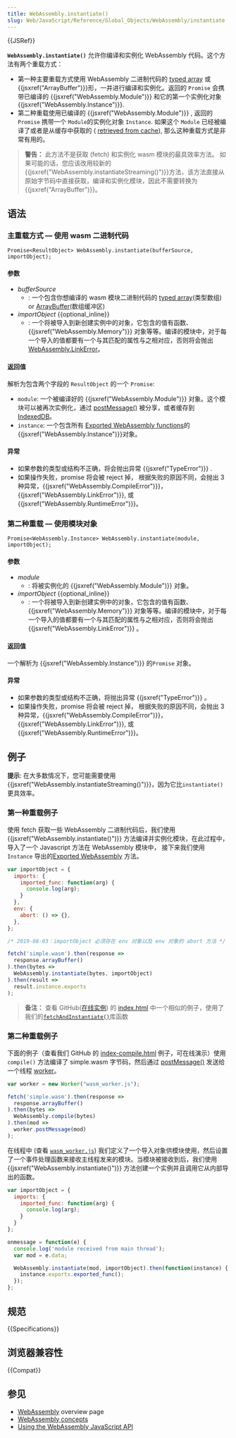 ```yaml
---
title: WebAssembly.instantiate()
slug: Web/JavaScript/Reference/Global_Objects/WebAssembly/instantiate
---
```

{{JSRef}}

**`WebAssembly.instantiate()`** 允许你编译和实例化 WebAssembly 代码。这个方法有两个重载方式：

- 第一种主要重载方式使用 WebAssembly 二进制代码的 [typed array](/zh-CN/docs/Web/JavaScript/Typed_arrays) 或{{jsxref("ArrayBuffer")}}形，一并进行编译和实例化。返回的 `Promise` 会携带已编译的 {{jsxref("WebAssembly.Module")}} 和它的第一个实例化对象 {{jsxref("WebAssembly.Instance")}}.
- 第二种重载使用已编译的 {{jsxref("WebAssembly.Module")}} , 返回的 `Promise` 携带一个 `Module`的实例化对象 `Instance`. 如果这个 `Module` 已经被编译了或者是从缓存中获取的 ( [retrieved from cache](/zh-CN/docs/WebAssembly/Caching_modules)), 那么这种重载方式是非常有用的。

> **警告：** 此方法不是获取 (fetch) 和实例化 wasm 模块的最具效率方法。 如果可能的话，您应该改用较新的{{jsxref("WebAssembly.instantiateStreaming()")}}方法，该方法直接从原始字节码中直接获取，编译和实例化模块，因此不需要转换为{{jsxref("ArrayBuffer")}}。

## 语法

### 主重载方式 — 使用 wasm 二进制代码

```plain
Promise<ResultObject> WebAssembly.instantiate(bufferSource, importObject);
```

#### 参数

- _bufferSource_
  - : 一个包含你想编译的 wasm 模块二进制代码的 [typed array](/zh-CN/docs/Web/JavaScript/Typed_arrays)(类型数组) or [ArrayBuffer](/zh-CN/docs/Web/JavaScript/Reference/Global_Objects/ArrayBuffer)(数组缓冲区)
- _importObject_ {{optional_inline}}
  - : 一个将被导入到新创建实例中的对象，它包含的值有函数、{{jsxref("WebAssembly.Memory")}} 对象等等。编译的模块中，对于每一个导入的值都要有一个与其匹配的属性与之相对应，否则将会抛出 [WebAssembly.LinkError](/zh-CN/docs/Web/JavaScript/Reference/Global_Objects/WebAssembly/LinkError)。

#### 返回值

解析为包含两个字段的 `ResultObject` 的一个 `Promise`:

- `module`: 一个被编译好的 {{jsxref("WebAssembly.Module")}} 对象。这个模块可以被再次实例化，通过 [postMessage()](/zh-CN/docs/Web/API/Worker/postMessage) 被分享，或者缓存到 [IndexedDB](/zh-CN/docs/WebAssembly/Caching_modules)。
- `instance`: 一个包含所有 [Exported WebAssembly functions](/zh-CN/docs/WebAssembly/Exported_functions)的{{jsxref("WebAssembly.Instance")}}对象。

#### 异常

- 如果参数的类型或结构不正确，将会抛出异常 {{jsxref("TypeError")}} .
- 如果操作失败，promise 将会被 reject 掉， 根据失败的原因不同，会抛出 3 种异常，{{jsxref("WebAssembly.CompileError")}}，{{jsxref("WebAssembly.LinkError")}}, 或{{jsxref("WebAssembly.RuntimeError")}}。

### 第二种重载 — 使用模块对象

```plain
Promise<WebAssembly.Instance> WebAssembly.instantiate(module, importObject);
```

#### 参数

- _module_
  - : 将被实例化的 {{jsxref("WebAssembly.Module")}} 对象。
- _importObject_ {{optional_inline}}
  - : 一个将被导入到新创建实例中的对象，它包含的值有函数、{{jsxref("WebAssembly.Memory")}} 对象等等。编译的模块中，对于每一个导入的值都要有一个与其匹配的属性与之相对应，否则将会抛出{{jsxref("WebAssembly.LinkError")}} 。

#### 返回值

一个解析为 {{jsxref("WebAssembly.Instance")}} 的`Promise` 对象。

#### 异常

- 如果参数的类型或结构不正确，将抛出异常 {{jsxref("TypeError")}} 。
- 如果操作失败，promise 将会被 reject 掉， 根据失败的原因不同，会抛出 3 种异常，{{jsxref("WebAssembly.CompileError")}}，{{jsxref("WebAssembly.LinkError")}}, 或{{jsxref("WebAssembly.RuntimeError")}}。

## 例子

**提示**: 在大多数情况下，您可能需要使用{{jsxref("WebAssembly.instantiateStreaming()")}}，因为它比`instantiate()`更具效率。

### 第一种重载例子

使用 fetch 获取一些 WebAssembly 二进制代码后，我们使用 {{jsxref("WebAssembly.instantiate()")}} 方法编译并实例化模块，在此过程中，导入了一个 Javascript 方法在 WebAssembly 模块中， 接下来我们使用`Instance` 导出的[Exported WebAssembly](/zh-CN/docs/WebAssembly/Exported_functions) 方法。

```js
var importObject = {
  imports: {
    imported_func: function(arg) {
      console.log(arg);
    }
  },
  env: {
    abort: () => {},
  },
};

/* 2019-08-03：importObject 必须存在 env 对象以及 env 对象的 abort 方法 */

fetch('simple.wasm').then(response =>
  response.arrayBuffer()
).then(bytes =>
  WebAssembly.instantiate(bytes, importObject)
).then(result =>
  result.instance.exports
);
```

> **备注：** 查看 GitHub([在线实例](https://mdn.github.io/webassembly-examples/js-api-examples/)) 的 [index.html](https://github.com/mdn/webassembly-examples/blob/master/js-api-examples/index.html) 中一个相似的例子，使用了我们的[`fetchAndInstantiate()`](https://github.com/mdn/webassembly-examples/blob/master/wasm-utils.js#L1)库函数

### 第二种重载例子

下面的例子（查看我们 GitHub 的 [index-compile.html](https://github.com/mdn/webassembly-examples/blob/master/js-api-examples/index-compile.html) 例子，可在线演示）使用 `compile()` 方法编译了 simple.wasm 字节码，然后通过 [postMessage()](/zh-CN/docs/Web/API/Worker/postMessage) 发送给一个线程 [worker](https://developer.mozilla.org/en-US/docs/Web/API/Web_Workers_API)。

```js
var worker = new Worker("wasm_worker.js");

fetch('simple.wasm').then(response =>
  response.arrayBuffer()
).then(bytes =>
  WebAssembly.compile(bytes)
).then(mod =>
  worker.postMessage(mod)
);
```

在线程中 (查看 [`wasm_worker.js`](https://github.com/mdn/webassembly-examples/blob/master/js-api-examples/wasm_worker.js)) 我们定义了一个导入对象供模块使用，然后设置了一个事件处理函数来接收主线程发来的模块。当模块被接收到后，我们使用{{jsxref("WebAssembly.instantiate()")}} 方法创建一个实例并且调用它从内部导出的函数。

```js
var importObject = {
  imports: {
    imported_func: function(arg) {
      console.log(arg);
    }
  }
};

onmessage = function(e) {
  console.log('module received from main thread');
  var mod = e.data;

  WebAssembly.instantiate(mod, importObject).then(function(instance) {
    instance.exports.exported_func();
  });
};
```

## 规范

{{Specifications}}

## 浏览器兼容性

{{Compat}}

## 参见

- [WebAssembly](/zh-CN/docs/WebAssembly) overview page
- [WebAssembly concepts](/zh-CN/docs/WebAssembly/Concepts)
- [Using the WebAssembly JavaScript API](/zh-CN/docs/WebAssembly/Using_the_JavaScript_API)
